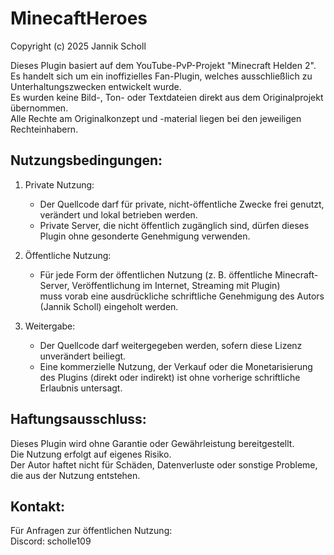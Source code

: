# MinecaftHeroes

Copyright (c) 2025 Jannik Scholl

Dieses Plugin basiert auf dem YouTube-PvP-Projekt "Minecraft Helden 2".  
Es handelt sich um ein inoffizielles Fan-Plugin, welches ausschließlich zu Unterhaltungszwecken entwickelt wurde.  
Es wurden keine Bild-, Ton- oder Textdateien direkt aus dem Originalprojekt übernommen.  
Alle Rechte am Originalkonzept und -material liegen bei den jeweiligen Rechteinhabern.

Nutzungsbedingungen:
--------------------
1. Private Nutzung:
   - Der Quellcode darf für private, nicht-öffentliche Zwecke frei genutzt, verändert und lokal betrieben werden.
   - Private Server, die nicht öffentlich zugänglich sind, dürfen dieses Plugin ohne gesonderte Genehmigung verwenden.

2. Öffentliche Nutzung:
   - Für jede Form der öffentlichen Nutzung (z. B. öffentliche Minecraft-Server, Veröffentlichung im Internet, Streaming mit Plugin)  
     muss vorab eine ausdrückliche schriftliche Genehmigung des Autors (Jannik Scholl) eingeholt werden.

3. Weitergabe:
   - Der Quellcode darf weitergegeben werden, sofern diese Lizenz unverändert beiliegt.
   - Eine kommerzielle Nutzung, der Verkauf oder die Monetarisierung des Plugins (direkt oder indirekt) ist ohne vorherige schriftliche Erlaubnis untersagt.

Haftungsausschluss:
-------------------
Dieses Plugin wird ohne Garantie oder Gewährleistung bereitgestellt.  
Die Nutzung erfolgt auf eigenes Risiko.  
Der Autor haftet nicht für Schäden, Datenverluste oder sonstige Probleme, die aus der Nutzung entstehen.

Kontakt:
--------
Für Anfragen zur öffentlichen Nutzung:  
Discord: scholle109